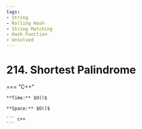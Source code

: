 ```yaml
---
tags:
- String
- Rolling Hash
- String Matching
- Hash Function
- Unsolved
---
```



# 214. Shortest Palindrome

=== "C++"

    **Time:** $O()$

    **Space:** $O()$

    ``` c++
    ```